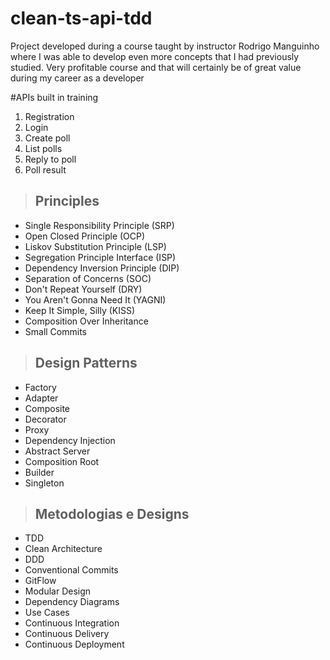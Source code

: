 # clean-ts-api-tdd
Project developed during a course taught by instructor Rodrigo Manguinho where I was able to develop even more concepts that I had previously studied. Very profitable course and that will certainly be of great value during my career as a developer

#APIs built in training

1. Registration
2. Login
3. Create poll
4. List polls
5. Reply to poll
6. Poll result

> ## Principles

* Single Responsibility Principle (SRP)
* Open Closed Principle (OCP)
* Liskov Substitution Principle (LSP)
* Segregation Principle Interface (ISP)
* Dependency Inversion Principle (DIP)
* Separation of Concerns (SOC)
* Don't Repeat Yourself (DRY)
* You Aren't Gonna Need It (YAGNI)
* Keep It Simple, Silly (KISS)
* Composition Over Inheritance
* Small Commits

> ## Design Patterns

* Factory
* Adapter
* Composite
* Decorator
* Proxy
* Dependency Injection
* Abstract Server
* Composition Root
* Builder
* Singleton

> ## Metodologias e Designs

* TDD
* Clean Architecture
* DDD
* Conventional Commits
* GitFlow
* Modular Design
* Dependency Diagrams
* Use Cases
* Continuous Integration
* Continuous Delivery
* Continuous Deployment
